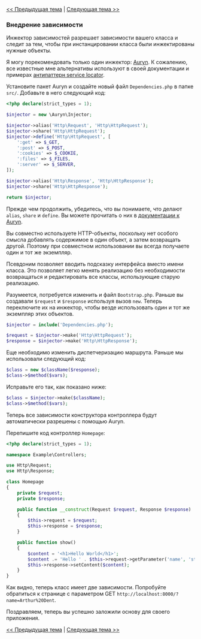 [<< Предыдущая тема](07-inversion-of-control.md) | [Следующая тема >>](09-templating.md)

### Внедрение зависимости

Инжектор зависимостей разрешает зависимости вашего класса и следит за тем, чтобы при инстанцировании класса были инжектированы нужные объекты.

Я могу порекомендовать только один инжектор: [Auryn](https://github.com/rdlowrey/Auryn). К сожалению, все известные мне альтернативы используют в своей документации и примерах [антипаттерн service locator](http://blog.ploeh.dk/2010/02/03/ServiceLocatorisanAnti-Pattern/).

Установите пакет Auryn и создайте новый файл `Dependencies.php` в папке `src/`. Добавьте в него следующий код:

```php
<?php declare(strict_types = 1);

$injector = new \Auryn\Injector;

$injector->alias('Http\Request', 'Http\HttpRequest');
$injector->share('Http\HttpRequest');
$injector->define('Http\HttpRequest', [
    ':get' => $_GET,
    ':post' => $_POST,
    ':cookies' => $_COOKIE,
    ':files' => $_FILES,
    ':server' => $_SERVER,
]);

$injector->alias('Http\Response', 'Http\HttpResponse');
$injector->share('Http\HttpResponse');

return $injector;
```

Прежде чем продолжить, убедитесь, что вы понимаете, что делают `alias`, `share` и `define`. Вы можете прочитать о них в [документации к Auryn](https://github.com/rdlowrey/Auryn).

Вы совместно используете HTTP-объекты, поскольку нет особого смысла добавлять содержимое в один объект, а затем возвращать другой. Поэтому при совместном использовании вы всегда получаете один и тот же экземпляр.

Псевдоним позволяет вводить подсказку интерфейса вместо имени класса. Это позволяет легко менять реализацию без необходимости возвращаться и редактировать все классы, использующие старую реализацию.

Разумеется, потребуется изменить и файл `Bootstrap.php`. Раньше вы создавали `$request` и `$response` используя вызов `new`. Теперь переключите их на инжектор, чтобы везде использовать один и тот же экземпляр этих объектов.

```php
$injector = include('Dependencies.php');

$request = $injector->make('Http\HttpRequest');
$response = $injector->make('Http\HttpResponse');
```

Еще необходимо изменить диспетчеризацию маршрута. Раньше мы использовали следующий код:

```php
$class = new $className($response);
$class->$method($vars);
```

Исправьте его так, как показано ниже:

```php
$class = $injector->make($className);
$class->$method($vars);
```

Теперь все зависимости конструктора контроллера будут автоматически разрешены с помощью Auryn.

Перепишите код контроллер `Homepage`:

```php
<?php declare(strict_types = 1);

namespace Example\Controllers;

use Http\Request;
use Http\Response;

class Homepage
{
    private $request;
    private $response;

    public function __construct(Request $request, Response $response)
    {
        $this->request = $request;
        $this->response = $response;
    }

    public function show()
    {
        $content = '<h1>Hello World</h1>';
        $content .= 'Hello ' . $this->request->getParameter('name', 'stranger');
        $this->response->setContent($content);
    }
}
```

Как видно, теперь класс имеет две зависимости. Попробуйте обратиться к странице с параметром GET `http://localhost:8000/?name=Arthur%20Dent`.

Поздравляем, теперь вы успешно заложили основу для своего приложения. 

[<< Предыдущая тема](07-inversion-of-control.md) | [Следующая тема >>](09-templating.md)
